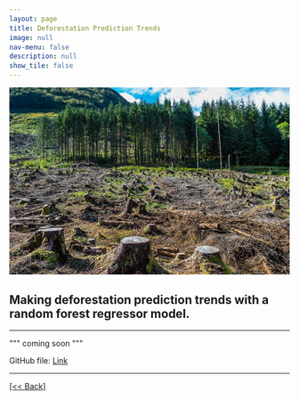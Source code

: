 ```yaml
---
layout: page
title: Deforestation Prediction Trends
image: null
nav-menu: false
description: null
show_tile: false
---
```


![Deforestation](/assets/images/DFTHeader.jpg) <br>
## Making deforestation prediction trends with a random forest regressor model.

---

""" coming soon """





GitHub file:
[Link]({{'https://github.com/CVanchieri/DSPortfolio/blob/master/posts/DeforestationPredictionsTrendsPost/DeforestationPredictionsModel.ipynb'}})




---
[[<< Back]](https://cvanchieri.github.io/DSPortfolio/TileA_MachineLearning.html)
